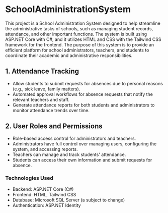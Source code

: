 # SchoolAdministrationSystem
This project is a School Administration System designed to help streamline the administrative tasks of schools, such as managing student records, attendance, and other important functions. The system is built using ASP.NET Core with C#, and it utilizes HTML and CSS with the Tailwind CSS framework for the frontend. The purpose of this system is to provide an efficient platform for school administrators, teachers, and students to coordinate their academic and administrative responsibilities.

## 1. Attendance Tracking

+ Allow students to submit requests for absences due to personal reasons (e.g., sick leave, family matters).
+ Automated approval workflows for absence requests that notify the relevant teachers and staff.
+ Generate attendance reports for both students and administrators to monitor attendance trends over time.
  
## 2. User Roles and Permissions
+ Role-based access control for administrators and teachers.
+ Administrators have full control over managing users, configuring the system, and accessing reports.
+ Teachers can manage and track students' attendance.
+ Students can access their own information and submit requests for absence.

### Technologies Used
+ Backend: ASP.NET Core (C#)
+ Frontend: HTML, Tailwind CSS
+ Database: Microsoft SQL Server (a subject to change)
+ Authentication: ASP.NET Identity
